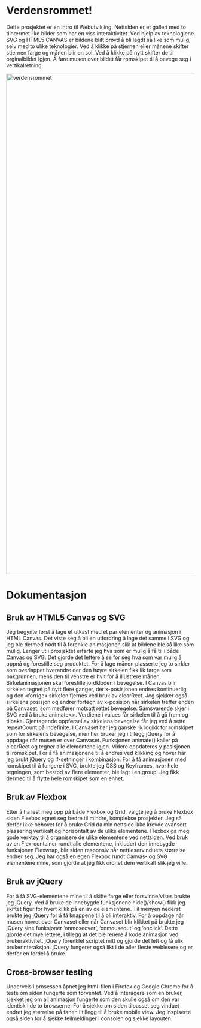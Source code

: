 # Verdensrommet!
Dette prosjektet er en intro til Webutvikling. Nettsiden er et galleri med to tilnærmet like bilder som har en viss interaktivitet. Ved hjelp av teknologiene SVG og HTML5 CANVAS er bildene blitt prøvd å bli lagdt så like som mulig, selv med to ulike teknologier. Ved å klikke på stjernen eller månene skifter stjernen farge og månen blir en sol. Ved å klikke på nytt skifter de til orginalbildet igjen. Å føre musen over bildet får romskipet til å bevege seg i vertikalretning. 

<img width="1334" alt="verdensrommet" src="https://user-images.githubusercontent.com/81631984/113573683-e2018a80-961a-11eb-8fd1-715b7b956293.png">


# Dokumentasjon
## Bruk av HTML5 Canvas og SVG
Jeg begynte først å lage et utkast med et par elementer og animasjon i HTML Canvas. Det viste seg å bli en utfordring å lage det samme i SVG og jeg ble dermed nødt til å forenkle animasjonen slik at bildene ble så like som mulig. Lenger ut i prosjektet erfarte jeg hva som er mulig å få til i både Canvas og SVG. Det gjorde det lettere å se for seg hva som var mulig å oppnå og forestille seg produktet. For å lage månen plasserte jeg to sirkler som overlappet hverandre der den høyre sirkelen fikk lik farge som bakgrunnen, mens den til venstre er hvit for å illustrere månen. Sirkelanimasjonen skal forestille jordkloden i bevegelse. I Canvas blir sirkelen tegnet på nytt flere ganger, der x-posisjonen endres kontinuerlig, og den «forrige» sirkelen fjernes ved bruk av clearRect. Jeg sjekker også sirkelens posisjon og endrer fortegn av x-posisjon når sirkelen treffer enden på Canvaset, som medfører motsatt rettet bevegelse. Samsvarende skjer i SVG ved å bruke animate<>. Verdiene i values får sirkelen til å gå fram og tilbake. Gjentagende oppførsel av sirkelens bevegelse får jeg ved å sette repeatCount på indefinite. I Canvaset har jeg ganske lik logikk for romskipet som for sirkelens bevegelse, men her bruker jeg i tillegg jQuery for å oppdage når musen er over Canvaset. Funksjonen animate() kaller på clearRect og tegner alle elementene igjen. Videre oppdateres y posisjonen til romskipet. For å få animasjonene til å endres ved klikking og hover har jeg brukt jQuery og if-setninger i kombinasjon. For å få animasjonen med romskipet til å fungere i SVG, brukte jeg CSS og Keyframes, hvor hele tegningen, som bestod av flere elementer, ble lagt i en group. Jeg fikk dermed til å flytte hele romskipet som en enhet.

## Bruk av Flexbox
Etter å ha lest meg opp på både Flexbox og Grid, valgte jeg å bruke Flexbox siden Flexbox egnet seg bedre til mindre, komplekse prosjekter. Jeg så derfor ikke behovet for å bruke Grid da min nettside ikke krevde avansert plassering vertikalt og horisontalt av de ulike elementene. Flexbox ga meg gode verktøy til å organisere de ulike elementene ved nettsiden. Ved bruk av en Flex-container rundt alle elementene, inkludert den innebygde funksjonen Flexwrap, blir siden responsiv når nettleservinduets størrelse endrer seg. Jeg har også en egen Flexbox rundt Canvas- og SVG elementene mine, som gjorde at jeg fikk ordnet dem vertikalt slik jeg ville.

## Bruk av jQuery
For å få SVG-elementene mine til å skifte farge eller forsvinne/vises brukte jeg jQuery. Ved å bruke de innebygde funksjonene hide()/show() fikk jeg skiftet figur for hvert klikk på en av de elementene. Til menyen nederst brukte jeg jQuery for å få knappene til å bli interaktiv. For å oppdage når musen hovret over Canvaset eller når Canvaset blir klikket på brukte jeg jQuery sine funksjoner ‘onmoseover’, ‘onmouseout’ og ‘onclick’. Dette gjorde det mye lettere, i tillegg at det ble renere å kode animasjon ved brukeraktivitet. jQuery forenklet scriptet mitt og gjorde det lett og få ulik brukerinteraksjon. jQuery fungerer også likt i de aller fleste weblesere og er derfor en fordel å bruke.

## Cross-browser testing
Underveis i prosessen åpnet jeg html-filen i Firefox og Google Chrome for å teste om siden fungerte som forventet. Ved å interagere som en bruker, sjekket jeg om all animasjon fungerte som den skulle også om den var identisk i de to browserne. For å sjekke om siden tilpasset seg vinduet endret jeg størrelse på fanen i tillegg til å bruke mobile view. Jeg inspiserte også siden for å sjekke feilmeldinger i consolen og sjekke layouten.
